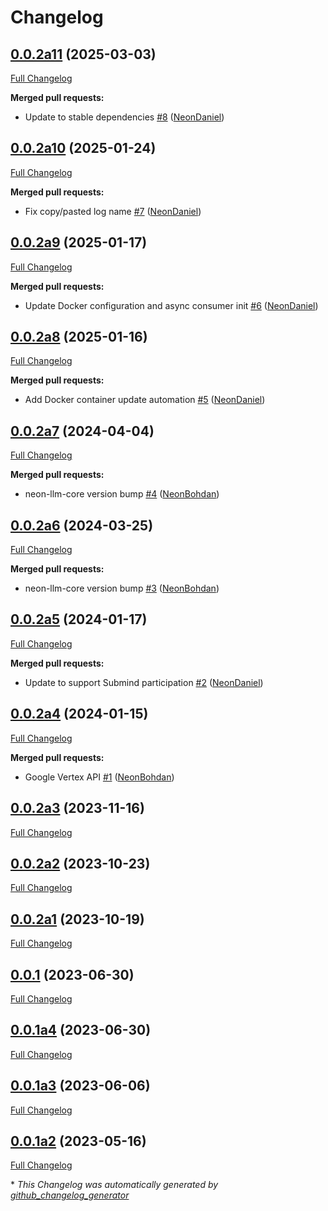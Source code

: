 # Changelog

## [0.0.2a11](https://github.com/NeonGeckoCom/neon-llm-palm2/tree/0.0.2a11) (2025-03-03)

[Full Changelog](https://github.com/NeonGeckoCom/neon-llm-palm2/compare/0.0.2a10...0.0.2a11)

**Merged pull requests:**

- Update to stable dependencies [\#8](https://github.com/NeonGeckoCom/neon-llm-palm2/pull/8) ([NeonDaniel](https://github.com/NeonDaniel))

## [0.0.2a10](https://github.com/NeonGeckoCom/neon-llm-palm2/tree/0.0.2a10) (2025-01-24)

[Full Changelog](https://github.com/NeonGeckoCom/neon-llm-palm2/compare/0.0.2a9...0.0.2a10)

**Merged pull requests:**

- Fix copy/pasted log name [\#7](https://github.com/NeonGeckoCom/neon-llm-palm2/pull/7) ([NeonDaniel](https://github.com/NeonDaniel))

## [0.0.2a9](https://github.com/NeonGeckoCom/neon-llm-palm2/tree/0.0.2a9) (2025-01-17)

[Full Changelog](https://github.com/NeonGeckoCom/neon-llm-palm2/compare/0.0.2a8...0.0.2a9)

**Merged pull requests:**

- Update Docker configuration and async consumer init [\#6](https://github.com/NeonGeckoCom/neon-llm-palm2/pull/6) ([NeonDaniel](https://github.com/NeonDaniel))

## [0.0.2a8](https://github.com/NeonGeckoCom/neon-llm-palm2/tree/0.0.2a8) (2025-01-16)

[Full Changelog](https://github.com/NeonGeckoCom/neon-llm-palm2/compare/0.0.2a7...0.0.2a8)

**Merged pull requests:**

- Add Docker container update automation [\#5](https://github.com/NeonGeckoCom/neon-llm-palm2/pull/5) ([NeonDaniel](https://github.com/NeonDaniel))

## [0.0.2a7](https://github.com/NeonGeckoCom/neon-llm-palm2/tree/0.0.2a7) (2024-04-04)

[Full Changelog](https://github.com/NeonGeckoCom/neon-llm-palm2/compare/0.0.2a6...0.0.2a7)

**Merged pull requests:**

- neon-llm-core version bump [\#4](https://github.com/NeonGeckoCom/neon-llm-palm2/pull/4) ([NeonBohdan](https://github.com/NeonBohdan))

## [0.0.2a6](https://github.com/NeonGeckoCom/neon-llm-palm2/tree/0.0.2a6) (2024-03-25)

[Full Changelog](https://github.com/NeonGeckoCom/neon-llm-palm2/compare/0.0.2a5...0.0.2a6)

**Merged pull requests:**

- neon-llm-core version bump [\#3](https://github.com/NeonGeckoCom/neon-llm-palm2/pull/3) ([NeonBohdan](https://github.com/NeonBohdan))

## [0.0.2a5](https://github.com/NeonGeckoCom/neon-llm-palm2/tree/0.0.2a5) (2024-01-17)

[Full Changelog](https://github.com/NeonGeckoCom/neon-llm-palm2/compare/0.0.2a4...0.0.2a5)

**Merged pull requests:**

- Update to support Submind participation [\#2](https://github.com/NeonGeckoCom/neon-llm-palm2/pull/2) ([NeonDaniel](https://github.com/NeonDaniel))

## [0.0.2a4](https://github.com/NeonGeckoCom/neon-llm-palm2/tree/0.0.2a4) (2024-01-15)

[Full Changelog](https://github.com/NeonGeckoCom/neon-llm-palm2/compare/0.0.2a3...0.0.2a4)

**Merged pull requests:**

- Google Vertex API [\#1](https://github.com/NeonGeckoCom/neon-llm-palm2/pull/1) ([NeonBohdan](https://github.com/NeonBohdan))

## [0.0.2a3](https://github.com/NeonGeckoCom/neon-llm-palm2/tree/0.0.2a3) (2023-11-16)

[Full Changelog](https://github.com/NeonGeckoCom/neon-llm-palm2/compare/0.0.2a2...0.0.2a3)

## [0.0.2a2](https://github.com/NeonGeckoCom/neon-llm-palm2/tree/0.0.2a2) (2023-10-23)

[Full Changelog](https://github.com/NeonGeckoCom/neon-llm-palm2/compare/0.0.2a1...0.0.2a2)

## [0.0.2a1](https://github.com/NeonGeckoCom/neon-llm-palm2/tree/0.0.2a1) (2023-10-19)

[Full Changelog](https://github.com/NeonGeckoCom/neon-llm-palm2/compare/0.0.1...0.0.2a1)

## [0.0.1](https://github.com/NeonGeckoCom/neon-llm-palm2/tree/0.0.1) (2023-06-30)

[Full Changelog](https://github.com/NeonGeckoCom/neon-llm-palm2/compare/0.0.1a4...0.0.1)

## [0.0.1a4](https://github.com/NeonGeckoCom/neon-llm-palm2/tree/0.0.1a4) (2023-06-30)

[Full Changelog](https://github.com/NeonGeckoCom/neon-llm-palm2/compare/0.0.1a3...0.0.1a4)

## [0.0.1a3](https://github.com/NeonGeckoCom/neon-llm-palm2/tree/0.0.1a3) (2023-06-06)

[Full Changelog](https://github.com/NeonGeckoCom/neon-llm-palm2/compare/0.0.1a2...0.0.1a3)

## [0.0.1a2](https://github.com/NeonGeckoCom/neon-llm-palm2/tree/0.0.1a2) (2023-05-16)

[Full Changelog](https://github.com/NeonGeckoCom/neon-llm-palm2/compare/babd77e0f173fbe3681927677602c72c58774ff0...0.0.1a2)



\* *This Changelog was automatically generated by [github_changelog_generator](https://github.com/github-changelog-generator/github-changelog-generator)*
